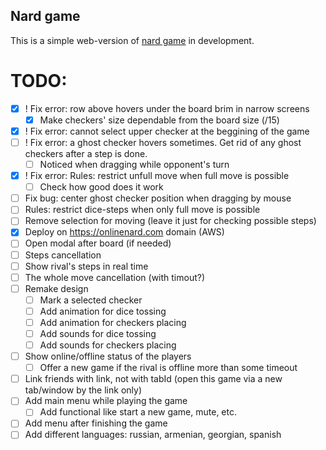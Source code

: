 ## Nard game

This is a simple web-version of [nard game](https://en.wikipedia.org/wiki/Nard_(game)) in development.

# TODO:
- [x] ! Fix error: row above hovers under the board brim in narrow screens
    - [x] Make checkers' size dependable from the board size (/15)
- [x] ! Fix error: cannot select upper checker at the beggining of the game
- [ ] ! Fix error: a ghost checker hovers sometimes. Get rid of any ghost checkers after a step is done.
    - [ ] Noticed when dragging while opponent's turn
- [x] ! Fix error: Rules: restrict unfull move when full move is possible
    - [ ] Check how good does it work
- [ ] Fix bug: center ghost checker position when dragging by mouse
- [ ] Rules: restrict dice-steps when only full move is possible
- [ ] Remove selection for moving (leave it just for checking possible steps)
- [x] Deploy on https://onlinenard.com domain (AWS)
- [ ] Open modal after board (if needed)
- [ ] Steps cancellation
- [ ] Show rival's steps in real time
- [ ] The whole move cancellation (with timout?)
- [ ] Remake design
    - [ ] Mark a selected checker
    - [ ] Add animation for dice tossing
    - [ ] Add animation for checkers placing
    - [ ] Add sounds for dice tossing
    - [ ] Add sounds for checkers placing
- [ ] Show online/offline status of the players
    - [ ] Offer a new game if the rival is offline more than some timeout
- [ ] Link friends with link, not with tabId (open this game via a new tab/window by the link only)
- [ ] Add main menu while playing the game
    - [ ] Add functional like start a new game, mute, etc.
- [ ] Add menu after finishing the game
- [ ] Add different languages: russian, armenian, georgian, spanish

